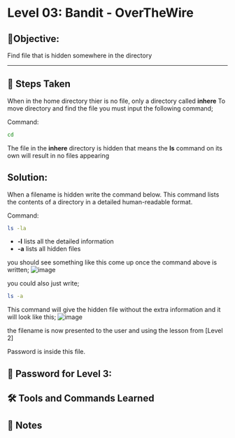 # Level 03: Bandit - OverTheWire

## **🎯Objective:**  
Find file that is hidden somewhere in the directory 

---

## 📝 Steps Taken
When in the home directory thier is no file, only a directory called **inhere**
To move directory and find the file you must input the following command;

Command:
   ```bash
   cd
```
The file in the **inhere** directory is hidden that means the **ls** command on its own will result in no files appearing 

## Solution:
When a filename is hidden write the command below. This command lists the contents of a directory in a detailed human-readable format. 

  Command:
   ```bash
   ls -la
```

- **-l** lists all the detailed information
- **-a** lists all hidden files

you should see something like this come up once the command above is written;
![image](https://github.com/user-attachments/assets/e4317e1b-6f09-4fc1-9bec-f5a881fb85e0)

you could also just write;

   ```bash
   ls -a
```
This command will give the hidden file without the extra information and it will look like this;
![image](https://github.com/user-attachments/assets/56577c91-53e7-46a8-95bb-6e22e84cf4d7)

the filename is now presented to the user and using the lesson from [Level 2]





Password is inside this file.

## 🔑 Password for Level 3:

## 🛠️ Tools and Commands Learned

## 📝 Notes
